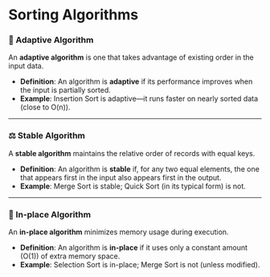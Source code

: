 # Sorting Algorithms

### 🔁 Adaptive Algorithm

An **adaptive algorithm** is one that takes advantage of existing order in the input data.

* **Definition**: An algorithm is **adaptive** if its performance improves when the input is partially sorted.
* **Example**: Insertion Sort is adaptive—it runs faster on nearly sorted data (close to O(n)).

---

### ⚖️ Stable Algorithm

A **stable algorithm** maintains the relative order of records with equal keys.

* **Definition**: An algorithm is **stable** if, for any two equal elements, the one that appears first in the input also appears first in the output.
* **Example**: Merge Sort is stable; Quick Sort (in its typical form) is not.

---

### 💾 In-place Algorithm

An **in-place algorithm** minimizes memory usage during execution.

* **Definition**: An algorithm is **in-place** if it uses only a constant amount (O(1)) of extra memory space.
* **Example**: Selection Sort is in-place; Merge Sort is not (unless modified).